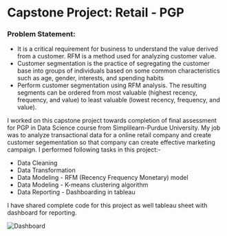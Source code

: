 # Capstone Project: Retail - PGP

### Problem Statement:
- It is a critical requirement for business to understand the value derived from a customer. RFM is a method used for analyzing customer value.
- Customer segmentation is the practice of segregating the customer base into groups of individuals based on some common characteristics such as age, gender, interests, and spending habits
- Perform customer segmentation using RFM analysis. The resulting segments can be ordered from most valuable (highest recency, frequency, and value) to least valuable (lowest recency, frequency, and value).

I worked on this capstone project towards completion of final assessment for PGP in Data Science course from Simplilearn-Purdue University. My job was to analyze transactional data for a online retail company and create customer segementation so that company can create effective marketing campaign. I performed following tasks in this project:-
- Data Cleaning
- Data Transformation
- Data Modeling - RFM (Recency Frequency Monetary) model
- Data Modeling - K-means clustering algorithm
- Data Reporting - Dashboarding in tableau

I have shared complete code for this project as well tableau sheet with dashboard for reporting.

![Dashboard](https://user-images.githubusercontent.com/35433262/145397878-87c296ce-11cf-43ea-84cd-2772cc219516.png)
